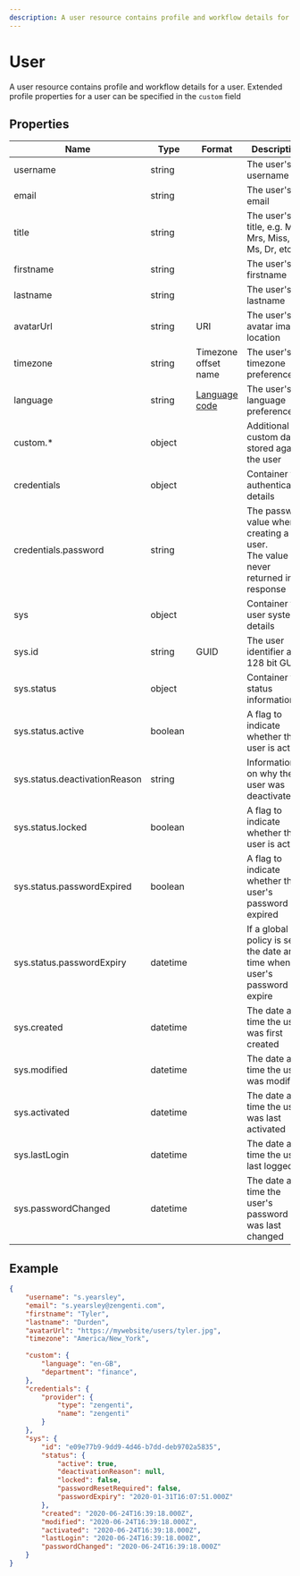 ```yaml
---
description: A user resource contains profile and workflow details for a user.
---
```

# User

A user resource contains profile and workflow details for a user. Extended profile properties for a user can be specified in the `custom` field

## Properties

| Name                          | Type     | Format                            | Description                                                                           |
|-------------------------------|----------|-----------------------------------|---------------------------------------------------------------------------------------|
| username                      | string   |                                   | The user's username                                                                   |
| email                         | string   |                                   | The user's email                                                                      |
| title                         | string   |                                   | The user's title, e.g. Mr, Mrs, Miss, Ms, Dr, etc.                                    |
| firstname                     | string   |                                   | The user's firstname                                                                  |
| lastname                      | string   |                                   | The user's lastname                                                                   |
| avatarUrl                     | string   | URI                               | The user's avatar image location                                                      |
| timezone                      | string   | Timezone offset name              | The user's timezone preference                                                        |
| language                      | string   | [Language code](/localization.md) | The user's language preference                                                        |
| custom.*                      | object   |                                   | Additional custom data stored against the user                                        |
| credentials                   | object   |                                   | Container for authentication details                                                  |
| credentials.password          | string   |                                   | The password value when creating a user.<br>The value is never returned in a response |
| sys                           | object   |                                   | Container for user system details                                                     |
| sys.id                        | string   | GUID                              | The user identifier as a 128 bit GUID.                                                |
| sys.status                    | object   |                                   | Container for status information                                                      |
| sys.status.active             | boolean  |                                   | A flag to indicate whether the user is active                                         |
| sys.status.deactivationReason | string   |                                   | Information on why the user was deactivated                                           |
| sys.status.locked             | boolean  |                                   | A flag to indicate whether the user is active                                         |
| sys.status.passwordExpired    | boolean  |                                   | A flag to indicate whether the user's password has expired                            |
| sys.status.passwordExpiry     | datetime |                                   | If a global policy is set, the date and time when the user's password will expire     |
| sys.created                   | datetime |                                   | The date and time the user was first created                                          |
| sys.modified                  | datetime |                                   | The date and time the user was modified                                               |
| sys.activated                 | datetime |                                   | The date and time the user was last activated                                         |
| sys.lastLogin                 | datetime |                                   | The date and time the user last logged-in                                             |
| sys.passwordChanged           | datetime |                                   | The date and time the user's password was last changed                                |



## Example

```json
{
    "username": "s.yearsley",
    "email": "s.yearsley@zengenti.com",
    "firstname": "Tyler",
    "lastname": "Durden",
    "avatarUrl": "https://mywebsite/users/tyler.jpg",
    "timezone": "America/New_York",
    
    "custom": {
        "language": "en-GB",
        "department": "finance",
    },
    "credentials": {
        "provider": {
            "type": "zengenti",
            "name": "zengenti"
        }
    },
    "sys": {
        "id": "e09e77b9-9dd9-4d46-b7dd-deb9702a5835",
        "status": {
            "active": true,
            "deactivationReason": null,
            "locked": false,
            "passwordResetRequired": false,
            "passwordExpiry": "2020-01-31T16:07:51.000Z"
        },
        "created": "2020-06-24T16:39:18.000Z",
        "modified": "2020-06-24T16:39:18.000Z",
        "activated": "2020-06-24T16:39:18.000Z",
        "lastLogin": "2020-06-24T16:39:18.000Z",
        "passwordChanged": "2020-06-24T16:39:18.000Z"
    }
}
```
